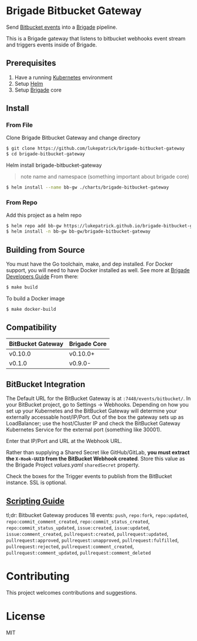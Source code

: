 # Brigade Bitbucket Gateway

Send [Bitbucket events](https://confluence.atlassian.com/bitbucket/manage-webhooks-735643732.html) into a [Brigade](https://github.com/Azure/brigade) pipeline. 

This is a Brigade gateway that listens to bitbucket webhooks event stream and triggers events inside of Brigade.

## Prerequisites

1. Have a running [Kubernetes](https://kubernetes.io/docs/setup/) environment
2. Setup [Helm](https://github.com/kubernetes/helm)
3. Setup [Brigade](https://github.com/Azure/brigade) core

## Install

### From File
Clone Brigade Bitbucket Gateway and change directory
```bash
$ git clone https://github.com/lukepatrick/brigade-bitbucket-gateway
$ cd brigade-bitbucket-gateway
```
Helm install brigade-bitbucket-gateway
> note name and namespace (something important about brigade core)
```bash
$ helm install --name bb-gw ./charts/brigade-bitbucket-gateway
```

### From Repo
Add this project as a helm repo

```bash
$ helm repo add bb-gw https://lukepatrick.github.io/brigade-bitbucket-gateway
$ helm install -n bb-gw bb-gw/brigade-bitbucket-gateway
```

## Building from Source
You must have the Go toolchain, make, and dep installed. For Docker support, you will need to have Docker installed as well. 
See more at [Brigade Developers Guide](https://github.com/Azure/brigade/blob/master/docs/topics/developers.md) 
From there:

```bash
$ make build
```
To build a Docker image
```bash
$ make docker-build
```

## Compatibility

| BitBucket Gateway | Brigade Core |
|-------------------|--------------|
| v0.10.0           | v0.10.0+     |
| v0.1.0            | v0.9.0-      |


## BitBucket Integration
The Default URL for the BitBucket Gateway is at `:7448/events/bitbucket/`. In your BitBucket project, go to Settings -> Webhooks. Depending on how you set up 
your Kubernetes and the BitBucket Gateway will determine your externally accessable host/IP/Port. Out of the box the gateway sets up as LoadBalancer; use the host/Cluster IP and check the BitBucket Gateway Kubernetes Service for the external port (something like 30001).

Enter that IP/Port and URL at the Webhook URL. 

Rather than supplying a Shared Secret like GitHub/GitLab, **you must extract the `X-Hook-UUID` from the BitBucket Webhook created**. Store this value as the Brigade Project *values.yaml* `sharedSecret` property.

Check the boxes for the Trigger events to publish from the BitBucket instance. SSL is optional.

## [Scripting Guide](docs/scripting.md)
tl;dr: Bitbucket Gateway produces 18 events:
`push`,
`repo:fork`,
`repo:updated`,
`repo:commit_comment_created`,
`repo:commit_status_created`,
`repo:commit_status_updated`,
`issue:created`,
`issue:updated`,
`issue:comment_created`,
`pullrequest:created`,
`pullrequest:updated`,
`pullrequest:approved`,
`pullrequest:unapproved`,
`pullrequest:fulfilled`,
`pullrequest:rejected`,
`pullrequest:comment_created`,
`pullrequest:comment_updated`,
`pullrequest:comment_deleted`


# Contributing

This project welcomes contributions and suggestions.

# License

MIT